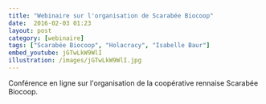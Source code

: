 ```yaml
---
title: "Webinaire sur l'organisation de Scarabée Biocoop"
date:  2016-02-03 01:23
layout: post
category: [webinaire]
tags: ["Scarabée Biocoop", "Holacracy", "Isabelle Baur"]
embed_youtube: jGTwLkW9WlI
illustration: /images/jGTwLkW9WlI.jpg
---
```


Conférence en ligne sur l'organisation de la coopérative rennaise Scarabée Biocoop.
